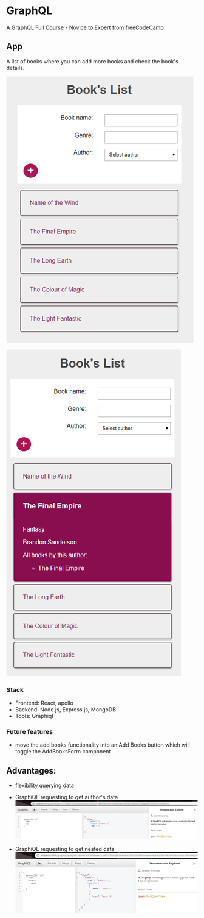 # GraphQL

[A GraphQL Full Course - Novice to Expert from freeCodeCamp](https://www.youtube.com/watch?v=ed8SzALpx1Q)

## App

A list of books where you can add more books and check the book's details.

![List of books image](./images/books-list.PNG)

![List of books with the book's details](./images/books-list-with-book-details.PNG)

### Stack

- Frontend: React, apollo
- Backend: Node.js, Express.js, MongoDB
- Tools: Graphiql

### Future features

- move the add books functionality into an Add Books button which will toggle the AddBooksForm component

## Advantages:

- flexibility querying data

- GraphiQL requesting to get author's data
  ![GraphiQL requesting to get author's data](./images/graphiQL.PNG)

- GraphiQL requesting to get nested data
  ![GraphiQL requesting to get nested data](./images/nestedData.PNG)
